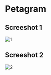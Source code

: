 # Petagram
## Screeshot 1
![1](https://user-images.githubusercontent.com/33237541/93708023-ac6ed700-faf8-11ea-895a-345832846e1d.jpg)
## Screeshot 2
![2](https://user-images.githubusercontent.com/33237541/93708024-ad076d80-faf8-11ea-9f29-9b0f27789f1c.jpg)
